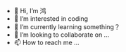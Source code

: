 - 👋 Hi, I’m 鸿
- 👀 I’m interested in coding
- 🌱 I’m currently learning something？
- 💞️ I’m looking to collaborate on ...
- 📫 How to reach me ...

<!---
hongCJ/hongCJ is a ✨ special ✨ repository because its `README.md` (this file) appears on your GitHub profile.
You can click the Preview link to take a look at your changes.
--->
